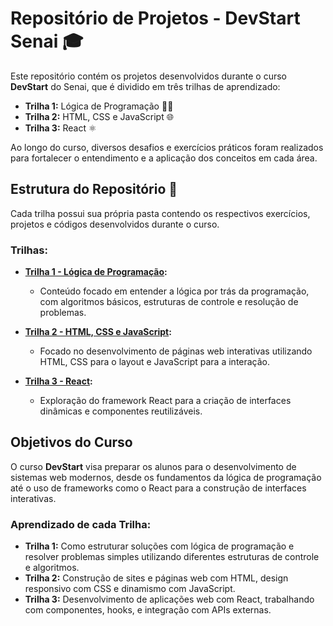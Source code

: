 # Repositório de Projetos - DevStart Senai 🎓

Este repositório contém os projetos desenvolvidos durante o curso **DevStart** do Senai, que é dividido em três trilhas de aprendizado:

- **Trilha 1:** Lógica de Programação 🧑‍💻
- **Trilha 2:** HTML, CSS e JavaScript 🌐
- **Trilha 3:** React ⚛️

Ao longo do curso, diversos desafios e exercícios práticos foram realizados para fortalecer o entendimento e a aplicação dos conceitos em cada área.

## Estrutura do Repositório 📂

Cada trilha possui sua própria pasta contendo os respectivos exercícios, projetos e códigos desenvolvidos durante o curso.

### Trilhas:

- **[Trilha 1 - Lógica de Programação](./Trilha%201%20-%20Lógica%20de%20Programação):** 
  - Conteúdo focado em entender a lógica por trás da programação, com algoritmos básicos, estruturas de controle e resolução de problemas.

- **[Trilha 2 - HTML, CSS e JavaScript](./trilha-2):**
  - Focado no desenvolvimento de páginas web interativas utilizando HTML, CSS para o layout e JavaScript para a interação.

- **[Trilha 3 - React](./trilha-3):**
  - Exploração do framework React para a criação de interfaces dinâmicas e componentes reutilizáveis.

## Objetivos do Curso

O curso **DevStart** visa preparar os alunos para o desenvolvimento de sistemas web modernos, desde os fundamentos da lógica de programação até o uso de frameworks como o React para a construção de interfaces interativas.

### Aprendizado de cada Trilha:

- **Trilha 1:** Como estruturar soluções com lógica de programação e resolver problemas simples utilizando diferentes estruturas de controle e algoritmos.
- **Trilha 2:** Construção de sites e páginas web com HTML, design responsivo com CSS e dinamismo com JavaScript.
- **Trilha 3:** Desenvolvimento de aplicações web com React, trabalhando com componentes, hooks, e integração com APIs externas.

